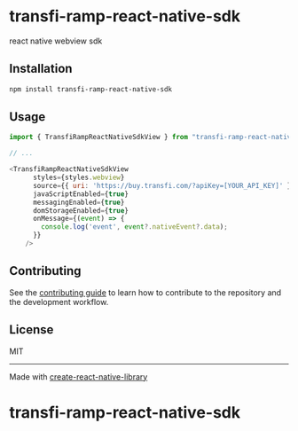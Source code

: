 # transfi-ramp-react-native-sdk

react native webview sdk 

## Installation

```sh
npm install transfi-ramp-react-native-sdk
```

## Usage

```js
import { TransfiRampReactNativeSdkView } from "transfi-ramp-react-native-sdk";

// ...

<TransfiRampReactNativeSdkView
      styles={styles.webview}
      source={{ uri: 'https://buy.transfi.com/?apiKey=[YOUR_API_KEY]' }}
      javaScriptEnabled={true}
      messagingEnabled={true}
      domStorageEnabled={true}
      onMessage={(event) => {
        console.log('event', event?.nativeEvent?.data);
      }}
    />
```

## Contributing

See the [contributing guide](CONTRIBUTING.md) to learn how to contribute to the repository and the development workflow.

## License

MIT

---

Made with [create-react-native-library](https://github.com/callstack/react-native-builder-bob)
# transfi-ramp-react-native-sdk
